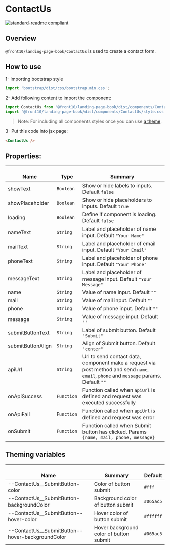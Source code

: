 # ContactUs

[![standard-readme compliant](https://img.shields.io/badge/standard--readme-OK-green.svg?style=flat-square)](https://github.com/RichardLitt/standard-readme)

## Overview

`@front10/landing-page-book/ContactUs` is used to create a contact form.

## How to use

1- Importing bootstrap style

```js
import 'bootstrap/dist/css/bootstrap.min.css';
```

2- Add following content to import the component:

```js
import ContactUs from '@front10/landing-page-book/dist/components/ContactUs';
import '@front10/landing-page-book/dist/components/ContactUs/style.css';
```

> Note: For including all components styles once you can use [a theme](https://github.com/front10/landing-page-book/wiki/Theming).

3- Put this code into jsx page:

```html
<ContactUs />
```

## Properties:

| </br>Name         | </br>Type  | </br>Summary                                                                                                                            |
| ----------------- | ---------- | --------------------------------------------------------------------------------------------------------------------------------------- |
| showText          | `Boolean`  | Show or hide labels to inputs. Default `false`                                                                                          |
| showPlaceholder   | `Boolean`  | Show or hide placeholders to inputs. Default `true`                                                                                     |
| loading           | `Boolean`  | Define if component is loading. Default `false`                                                                                         |
| nameText          | `String`   | Label and placeholder of name input. Default `"Your Name"`                                                                              |
| mailText          | `String`   | Label and placeholder of email input. Default `"Your Email"`                                                                            |
| phoneText         | `String`   | Label and placeholder of phone input. Default `"Your Phone"`                                                                            |
| messageText       | `String`   | Label and placeholder of message input. Default `"Your Message"`                                                                        |
| name              | `String`   | Value of name input. Default `""`                                                                                                       |
| mail              | `String`   | Value of mail input. Default `""`                                                                                                       |
| phone             | `String`   | Value of phone input. Default `""`                                                                                                      |
| message           | `String`   | Value of message input. Default `""`                                                                                                    |
| submitButtonText  | `String`   | Label of submit button. Default `"Submit"`                                                                                              |
| submitButtonAlign | `String`   | Align of Submit button. Default `"center"`                                                                                              |
| apiUrl            | `String`   | Url to send contact data, component make a request via post method and send `name`, `email`, `phone` and `message` params. Default `""` |
| onApiSuccess      | `Function` | Function called when `apiUrl` is defined and request was executed successfully                                                          |
| onApiFail         | `Function` | Function called when `apiUrl` is defined and request was error                                                                          |
| onSubmit          | `Function` | Function called when Submit button has clicked. Params `{name, mail, phone, message}`                                                   |

## Theming variables

| </br>Name                                          | </br>Summary                            | </br>Default |
| -------------------------------------------------- | --------------------------------------- | ------------ |
| --ContactUs\_\_SubmitButton-color                  | Color of button submit                  | `#fff`       |
| --ContactUs\_\_SubmitButton-backgroundColor        | Background color of button submit       | `#065ac5`    |
| --ContactUs\_\_SubmitButton--hover-color           | Hover color of button submit            | `#ffffff`    |
| --ContactUs\_\_SubmitButton--hover-backgroundColor | Hover background color of button submit | `#065ac5`    |
